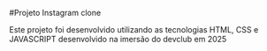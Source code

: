 #Projeto Instagram clone

Este projeto foi desenvolvido utilizando as tecnologias HTML, CSS e JAVASCRIPT
desenvolvido na imersão do devclub em 2025